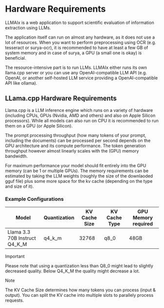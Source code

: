 # Hardware Requirements

LLMAIx is a web application to support scientific evaluation of information extraction using LLMs.

The application itself can run on almost any hardware, as it does not use a lot of resources. When you want to perform preprocessing using OCR (e.g. tesseract or surya-ocr), it is recommended to have at least a few GB of system memory and in case of surya, a GPU (a small one is okay) is beneficial.

The resource-intensive part is to run LLMs. LLMAIx either runs its own llama.cpp server or you can use any OpenAI-compatible LLM API (e.g. OpenAI, or another self-hosted LLM service providing a OpenAI-compatible API like ollama).

## LLama.cpp Hardware Requirements

Llama.cpp is a LLM inference engine which runs on a variety of hardware (including CPUs, GPUs (Nvidia, AMD and others) and also on Apple Silicon processors). While all models can also run on CPU it is recommended to run them on a GPU (or Apple Silicon).

The prompt processing throughput (how many tokens of your prompt, including the documents) can be processed per second depends on the GPU architecture and its compute performance. The token generation throughput however almost linearly scales with the (GPU) memory bandwidth.

For maximum performance your model should fit entirely into the GPU memory (can be 1 or multiple GPUs). The memory requirements can be estimated by taking the LLM weights (roughly the size of the downlaoded gguf file) plus some more space for the kv cache (depending on the type and size of it).


### Example Configurations

| Model | Quantization | KV Cache Size | KV Cache Type | GPU Memory required |
|-------|--------------|---------------|---------------|--------------------|
| Llama 3.3 70B Instruct Q4_K_M | q4_k_m | 32768 | q8_0 | 48GB |

> [!IMPORTANT]
> Please note that using a quantization less than Q8_0 might lead to slightly decreased quality. Below Q4_K_M the quality might decrease a lot.

> [!NOTE]
> The KV Cache Size determines how many tokens you can process (input & output). You can split the KV cache into multiple slots to parallely process requests.